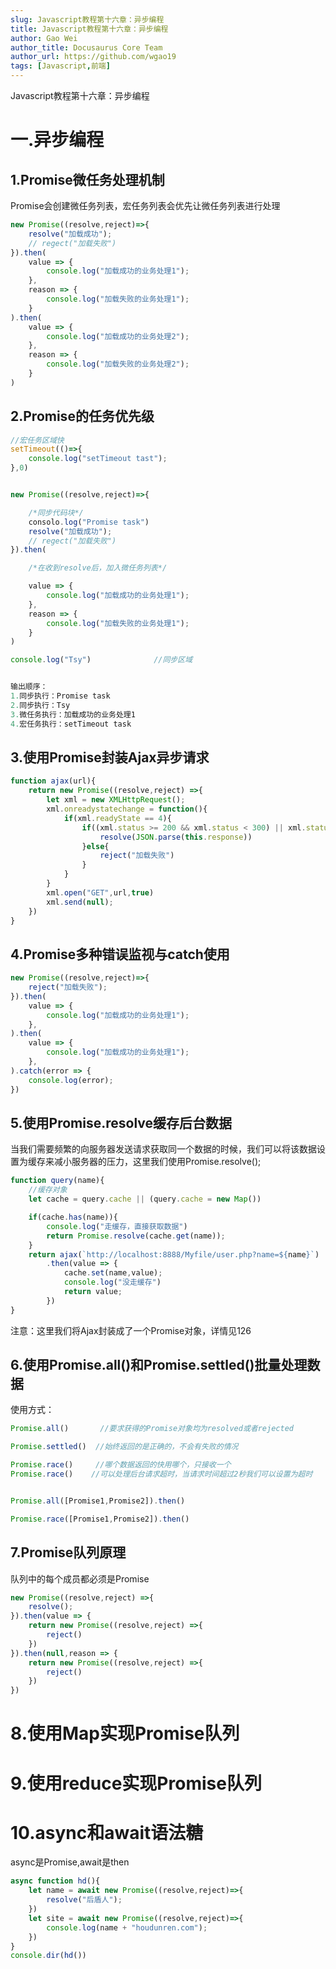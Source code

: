 ```yaml
---
slug: Javascript教程第十六章：异步编程
title: Javascript教程第十六章：异步编程
author: Gao Wei
author_title: Docusaurus Core Team
author_url: https://github.com/wgao19
tags: [Javascript,前端]
---
```


Javascript教程第十六章：异步编程
<!--truncate-->


一.异步编程
==========================
## 1.Promise微任务处理机制
Promise会创建微任务列表，宏任务列表会优先让微任务列表进行处理
```js
new Promise((resolve,reject)=>{
    resolve("加载成功");
    // regect("加载失败")
}).then(
    value => {
        console.log("加载成功的业务处理1");
    },
    reason => {
        console.log("加载失败的业务处理1");
    }
).then(
    value => {
        console.log("加载成功的业务处理2");
    },
    reason => {
        console.log("加载失败的业务处理2");
    }
)
```

## 2.Promise的任务优先级
```js
//宏任务区域快
setTimeout(()=>{
    console.log("setTimeout tast");
},0)


new Promise((resolve,reject)=>{

    /*同步代码块*/
    consolo.log("Promise task")
    resolve("加载成功");
    // regect("加载失败")
}).then(

    /*在收到resolve后，加入微任务列表*/

    value => {
        console.log("加载成功的业务处理1");
    },
    reason => {
        console.log("加载失败的业务处理1");
    }
)

console.log("Tsy")              //同步区域


输出顺序：
1.同步执行：Promise task
2.同步执行：Tsy
3.微任务执行：加载成功的业务处理1
4.宏任务执行：setTimeout task
```


## 3.使用Promise封装Ajax异步请求
```js
function ajax(url){
    return new Promise((resolve,reject) =>{
        let xml = new XMLHttpRequest();  
        xml.onreadystatechange = function(){
            if(xml.readyState == 4){
                if((xml.status >= 200 && xml.status < 300) || xml.status == 304){
                    resolve(JSON.parse(this.response))
                }else{
                    reject("加载失败")
                }
            }
        }
        xml.open("GET",url,true) 
        xml.send(null);
    })
}
```

## 4.Promise多种错误监视与catch使用
```js
new Promise((resolve,reject)=>{
    reject("加载失败");
}).then(
    value => {
        console.log("加载成功的业务处理1");
    },
).then(
    value => {
        console.log("加载成功的业务处理1");
    },
).catch(error => {
    console.log(error);
})

```

## 5.使用Promise.resolve缓存后台数据
当我们需要频繁的向服务器发送请求获取同一个数据的时候，我们可以将该数据设置为缓存来减小服务器的压力，这里我们使用Promise.resolve();
```js
function query(name){
    //缓存对象
    let cache = query.cache || (query.cache = new Map())

    if(cache.has(name)){
        console.log("走缓存，直接获取数据")
        return Promise.resolve(cache.get(name));
    }
    return ajax(`http://localhost:8888/Myfile/user.php?name=${name}`)
        .then(value => {
            cache.set(name,value);
            console.log("没走缓存")
            return value;
        }) 
}
```

注意：这里我们将Ajax封装成了一个Promise对象，详情见126

## 6.使用Promise.all()和Promise.settled()批量处理数据
使用方式：
```js
Promise.all()       //要求获得的Promise对象均为resolved或者rejected

Promise.settled()  //始终返回的是正确的，不会有失败的情况

Promise.race()     //哪个数据返回的快用哪个，只接收一个
Promise.race()    //可以处理后台请求超时，当请求时间超过2秒我们可以设置为超时


Promise.all([Promise1,Promise2]).then()

Promise.race([Promise1,Promise2]).then()
```

## 7.Promise队列原理

队列中的每个成员都必须是Promise

```js
new Promise((resolve,reject) =>{
    resolve();
}).then(value => {
    return new Promise((resolve,reject) =>{
        reject()
    })
}).then(null,reason => {
    return new Promise((resolve,reject) =>{
        reject()
    })
})
```

# 8.使用Map实现Promise队列

# 9.使用reduce实现Promise队列

# 10.async和await语法糖
async是Promise,await是then
```js
async function hd(){
    let name = await new Promise((resolve,reject)=>{
        resolve("后盾人");
    })
    let site = await new Promise((resolve,reject)=>{
        console.log(name + "houdunren.com");
    })
}
console.dir(hd())
```